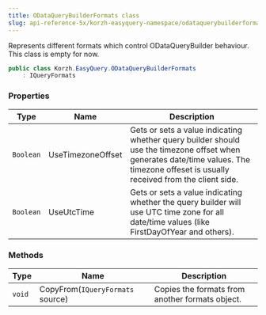 ```yaml
---
title: ODataQueryBuilderFormats class
slug: api-reference-5x/korzh-easyquery-namespace/odataquerybuilderformats-class
---
```



Represents different formats which control ODataQueryBuilder behaviour.  This class is empty for now.
```csharp
public class Korzh.EasyQuery.ODataQueryBuilderFormats
    : IQueryFormats

```

### Properties

| Type | Name | Description | 
| --- | --- | --- | 
| `Boolean` | UseTimezoneOffset | Gets or sets a value indicating whether query builder should use the timezone offset when generates date/time values.  The timezone offeset is usually received from the client side. | 
| `Boolean` | UseUtcTime | Gets or sets a value indicating whether the query builder will use UTC time zone for all date/time values (like FirstDayOfYear and others). | 


### Methods

| Type | Name | Description | 
| --- | --- | --- | 
| `void` | CopyFrom(`IQueryFormats` source) | Copies the formats from another formats object. |